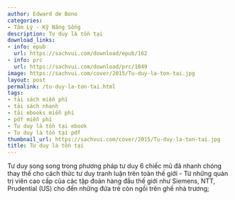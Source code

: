 ```yaml
---
author: Edward de Bono
categories:
- Tâm Lý - Kỹ Năng Sống
description: Tư duy là tồn tại
download_links:
- info: epub
  url: https://sachvui.com/download/epub/162
- info: prc
  url: https://sachvui.com/download/prc/1049
image: https://sachvui.com/cover/2015/Tu-duy-la-ton-tai.jpg
layout: post
permalink: /tu-duy-la-ton-tai.html
tags:
- tải sách miễn phí
- tải sách nhanh
- tải ebooks miễn phí
- pdf miễn phí
- Tư duy là tồn tại ebook
- Tư duy là tồn tại pdf
thumbnail_url: https://sachvui.com/cover/2015/Tu-duy-la-ton-tai.jpg
title: Tư duy là tồn tại
---
```


 <div class="item-desc text-justify"> Tư duy song song trong phương pháp tư duy 6 chiếc mũ đã nhanh chóng thay thế cho cách thức tư duy tranh luận trên toàn thế giới - Từ những quản trị viên cao cấp của các tập đoàn hàng đầu thế giới như Siemens, NTT, Prudential (US) cho đến những đứa trẻ còn ngồi trên ghế nhà trương; </div>